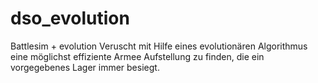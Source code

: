 # dso_evolution
Battlesim + evolution
Veruscht mit Hilfe eines evolutionären Algorithmus eine möglichst effiziente Armee Aufstellung zu finden, die ein vorgegebenes Lager immer besiegt.
